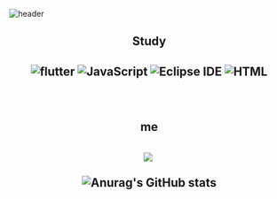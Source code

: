 ![header](https://capsule-render.vercel.app/api?type=waving&color=gradient&height=300&section=header&text=junyoung&fontSize=70)

<div align=center><h2>Study<h2>
 
<p align="center">
<img alt="flutter" src
="https://img.shields.io/badge/flutter-02569B.svg?&style=for-the-badge&logo=flutter&logoColor=white"/>  <img alt="JavaScript" src ="https://img.shields.io/badge/JavaScript-F7DF1E.svg?&style=for-the-badge&logo=JavaScript&logoColor=white"/>  <img alt="Eclipse IDE" src ="https://img.shields.io/badge/Eclipse IDE-2C2255.svg?&style=for-the-badge&logo=Eclipse IDE&logoColor=white"/>  <img alt="HTML" src ="https://img.shields.io/badge/HTMl-E34F26.svg?&style=for-the-badge&logo=HTMl&logoColor=white"/>
 </p>
 
 <br>
 
<h2 align="center">me<h2>
<a href="https://blog.naver.com/jjy3465"><img src="https://img.shields.io/badge/Tech%20Blog-11B48A?style=flat-square&logo=Vimeo&logoColor=white&link=https://blog.naver.com/jjy3465"/></a>&nbsp
<br/>
  
![Anurag's GitHub stats](https://github-readme-stats.vercel.app/api?username=junyoung0504&show_icons=true&theme=radical)
  </div>
